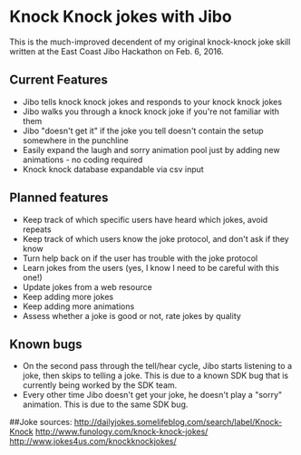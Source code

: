 # Knock Knock jokes with Jibo
This is the much-improved decendent of my original knock-knock joke skill written at the East Coast Jibo Hackathon on Feb. 6, 2016.

## Current Features
* Jibo tells knock knock jokes and responds to your knock knock jokes
* Jibo walks you through a knock knock joke if you're not familiar with them
* Jibo "doesn't get it" if the joke you tell doesn't contain the setup somewhere in the punchline
* Easily expand the laugh and sorry animation pool just by adding new animations - no coding required
* Knock knock database expandable via csv input
 
## Planned features
* Keep track of which specific users have heard which jokes, avoid repeats
* Keep track of which users know the joke protocol, and don't ask if they know
* Turn help back on if the user has trouble with the joke protocol
* Learn jokes from the users (yes, I know I need to be careful with this one!)
* Update jokes from a web resource
* Keep adding more jokes
* Keep adding more animations
* Assess whether a joke is good or not, rate jokes by quality

## Known bugs
* On the second pass through the tell/hear cycle, Jibo starts listening to a joke, then skips to telling a joke. This is due to a known SDK bug that is currently being worked by the SDK team.
* Every other time Jibo doesn't get your joke, he doesn't play a "sorry" animation. This is due to the same SDK bug.

##Joke sources:
http://dailyjokes.somelifeblog.com/search/label/Knock-Knock
http://www.funology.com/knock-knock-jokes/
http://www.jokes4us.com/knockknockjokes/
